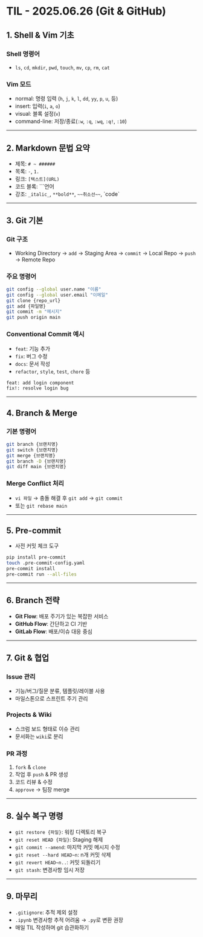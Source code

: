 # TIL - 2025.06.26 (Git & GitHub)

## 1. Shell & Vim 기초

### Shell 명령어
- `ls`, `cd`, `mkdir`, `pwd`, `touch`, `mv`, `cp`, `rm`, `cat`

### Vim 모드
- normal: 명령 입력 (`h`, `j`, `k`, `l`, `dd`, `yy`, `p`, `u`, 등)
- insert: 입력(`i`, `a`, `o`)
- visual: 블록 설정(`v`)
- command-line: 저장/종료(`:w`, `:q`, `:wq`, `:q!`, `:10`)

---

## 2. Markdown 문법 요약
- 제목: `# ~ ######`
- 목록: `-`, `1.`
- 링크: `[텍스트](URL)`
- 코드 블록: \`\`\`언어
- 강조: `_italic_`, `**bold**`, `~~취소선~~`, \`code\`

---

## 3. Git 기본

### Git 구조
- Working Directory → `add` → Staging Area → `commit` → Local Repo → `push` → Remote Repo

### 주요 명령어
```bash
git config --global user.name "이름"
git config --global user.email "이메일"
git clone {repo_url}
git add {파일명}
git commit -m "메시지"
git push origin main
```

### Conventional Commit 예시
- `feat`: 기능 추가
- `fix`: 버그 수정
- `docs`: 문서 작성
- `refactor`, `style`, `test`, `chore` 등
```bash
feat: add login component
fix!: resolve login bug
```

---

## 4. Branch & Merge

### 기본 명령어
```bash
git branch {브랜치명}
git switch {브랜치명}
git merge {브랜치명}
git branch -D {브랜치명}
git diff main {브랜치명}
```

### Merge Conflict 처리
- `vi 파일` → 충돌 해결 후 `git add` → `git commit`
- 또는 `git rebase main`

---

## 5. Pre-commit

- 사전 커밋 체크 도구
```bash
pip install pre-commit
touch .pre-commit-config.yaml
pre-commit install
pre-commit run --all-files
```

---

## 6. Branch 전략

- **Git Flow**: 배포 주기가 있는 복잡한 서비스
- **GitHub Flow**: 간단하고 CI 기반
- **GitLab Flow**: 배포/이슈 대응 중심

---

## 7. Git & 협업

### Issue 관리
- 기능/버그/질문 분류, 템플릿/레이블 사용
- 마일스톤으로 스프린트 주기 관리

### Projects & Wiki
- 스크럼 보드 형태로 이슈 관리
- 문서화는 `wiki`로 분리

### PR 과정
1. `fork` & `clone`
2. 작업 후 `push` & PR 생성
3. 코드 리뷰 & 수정
4. `approve` → 팀장 merge

---

## 8. 실수 복구 명령

- `git restore {파일}`: 워킹 디렉토리 복구
- `git reset HEAD {파일}`: Staging 해제
- `git commit --amend`: 마지막 커밋 메시지 수정
- `git reset --hard HEAD~n`: n개 커밋 삭제
- `git revert HEAD~n..`: 커밋 되돌리기
- `git stash`: 변경사항 임시 저장

---

## 9. 마무리

- `.gitignore`: 추적 제외 설정
- `.ipynb` 변경사항 추적 어려움 → `.py`로 변환 권장
- 매일 TIL 작성하며 git 습관화하기
